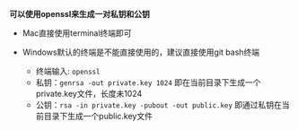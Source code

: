 **可以使用openssl来生成一对私钥和公钥**

- Mac直接使用terminal终端即可

- Windows默认的终端是不能直接使用的，建议直接使用git bash终端

  + 终端输入: `openssl`
  + 私钥：`genrsa -out private.key 1024`
        即在当前目录下生成一个private.key文件，长度未1024
  + 公钥：`rsa -in private.key -pubout -out public.key`
    	即通过私钥在当前目录下生成一个public.key文件

  



